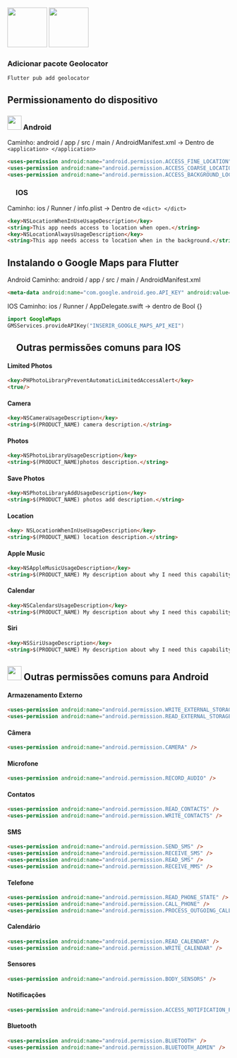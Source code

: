 ### <img src="https://storage.googleapis.com/cms-storage-bucket/ec64036b4eacc9f3fd73.svg" width="90">  <img src="https://dart.dev/assets/img/logo/logo-white-text.svg" width="90"> 

### Adicionar pacote Geolocator
```terminal
Flutter pub add geolocator
```

## Permissionamento do dispositivo
### <img src="https://lh3.googleusercontent.com/WyC9P3QnQMmIqp9TF5kJbNZxyX8SMhOtW9crxuClnYVeKMSPmf6qHLywz5dV0iu3SuJV_zbZlPlAIX535d5P8ht0AdHxFSfJiG3JjI1AXQ2dXpxT4g=s0" width="32"> Android
Caminho: android / app / src / main / AndroidManifest.xml -> Dentro de ```<application> </application>```
```md
<uses-permission android:name="android.permission.ACCESS_FINE_LOCATION" />
<uses-permission android:name="android.permission.ACCESS_COARSE_LOCATION" />
<uses-permission android:name="android.permission.ACCESS_BACKGROUND_LOCATION" />
```

### <img src="https://upload.wikimedia.org/wikipedia/commons/1/1b/Apple_logo_grey.svg" width="15"> IOS

Caminho: ios / Runner / info.plist -> Dentro de ```<dict> </dict>```
```md
<key>NSLocationWhenInUseUsageDescription</key>
<string>This app needs access to location when open.</string>
<key>NSLocationAlwaysUsageDescription</key>
<string>This app needs access to location when in the background.</string>
```

## Instalando o Google Maps para Flutter
Android
Caminho: android / app / src / main / AndroidManifest.xml
```md
<meta-data android:name="com.google.android.geo.API_KEY" android:value="INSERIR_GOOGLE_MAPS_API_KEI" />
```

IOS
Caminho: ios / Runner / AppDelegate.swift -> dentro de Bool {}
```swift
import GoogleMaps
GMSServices.provideAPIKey("INSERIR_GOOGLE_MAPS_API_KEI")
```


## <img src="https://upload.wikimedia.org/wikipedia/commons/1/1b/Apple_logo_grey.svg" width="15">  Outras permissões comuns para IOS
#### Limited Photos
```md
<key>PHPhotoLibraryPreventAutomaticLimitedAccessAlert</key> 
<true/>
```

#### Camera
```md
<key>NSCameraUsageDescription</key> 
<string>$(PRODUCT_NAME) camera description.</string>
```
#### Photos
```md
<key>NSPhotoLibraryUsageDescription</key> 
<string>$(PRODUCT_NAME)photos description.</string>
```
#### Save Photos
```md
<key>NSPhotoLibraryAddUsageDescription</key> 
<string>$(PRODUCT_NAME) photos add description.</string>
```
#### Location
```md
<key> NSLocationWhenInUseUsageDescription</key>
<string>$(PRODUCT_NAME) location description.</string>
```
#### Apple Music
```md
<key>NSAppleMusicUsageDescription</key>
<string>$(PRODUCT_NAME) My description about why I need this capability</string>
```
#### Calendar
```md
<key>NSCalendarsUsageDescription</key>
<string>$(PRODUCT_NAME) My description about why I need this capability</string>
```
#### Siri
```md
<key>NSSiriUsageDescription</key>
<string>$(PRODUCT_NAME) My description about why I need this capability</string>
```

## <img src="https://lh3.googleusercontent.com/WyC9P3QnQMmIqp9TF5kJbNZxyX8SMhOtW9crxuClnYVeKMSPmf6qHLywz5dV0iu3SuJV_zbZlPlAIX535d5P8ht0AdHxFSfJiG3JjI1AXQ2dXpxT4g=s0" width="32"> Outras permissões comuns para Android
#### Armazenamento Externo
```md
<uses-permission android:name="android.permission.WRITE_EXTERNAL_STORAGE" />
<uses-permission android:name="android.permission.READ_EXTERNAL_STORAGE" />
```

#### Câmera
```md
<uses-permission android:name="android.permission.CAMERA" />
```

#### Microfone
```md
<uses-permission android:name="android.permission.RECORD_AUDIO" />
```

#### Contatos
```md
<uses-permission android:name="android.permission.READ_CONTACTS" />
<uses-permission android:name="android.permission.WRITE_CONTACTS" />
```

#### SMS
```md
<uses-permission android:name="android.permission.SEND_SMS" />
<uses-permission android:name="android.permission.RECEIVE_SMS" />
<uses-permission android:name="android.permission.READ_SMS" />
<uses-permission android:name="android.permission.RECEIVE_MMS" />
```

#### Telefone
```md
<uses-permission android:name="android.permission.READ_PHONE_STATE" />
<uses-permission android:name="android.permission.CALL_PHONE" />
<uses-permission android:name="android.permission.PROCESS_OUTGOING_CALLS" />
```

#### Calendário
```md
<uses-permission android:name="android.permission.READ_CALENDAR" />
<uses-permission android:name="android.permission.WRITE_CALENDAR" />
```

#### Sensores
```md
<uses-permission android:name="android.permission.BODY_SENSORS" />
```

#### Notificações
```md
<uses-permission android:name="android.permission.ACCESS_NOTIFICATION_POLICY" />
```

#### Bluetooth
```md
<uses-permission android:name="android.permission.BLUETOOTH" />
<uses-permission android:name="android.permission.BLUETOOTH_ADMIN" />
```
